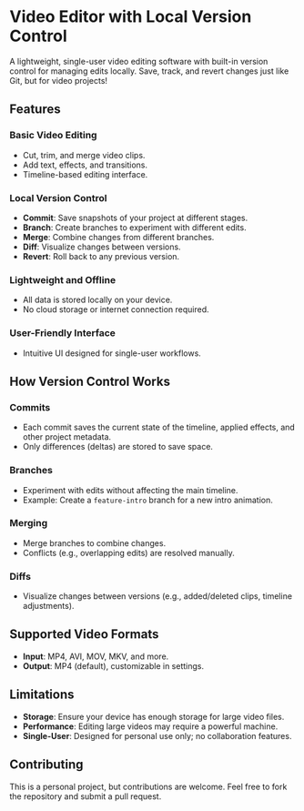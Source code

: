 # Video Editor with Local Version Control

A lightweight, single-user video editing software with built-in version control for managing edits locally. Save, track, and revert changes just like Git, but for video projects!

## Features

### Basic Video Editing
- Cut, trim, and merge video clips.
- Add text, effects, and transitions.
- Timeline-based editing interface.

### Local Version Control
- **Commit**: Save snapshots of your project at different stages.
- **Branch**: Create branches to experiment with different edits.
- **Merge**: Combine changes from different branches.
- **Diff**: Visualize changes between versions.
- **Revert**: Roll back to any previous version.

### Lightweight and Offline
- All data is stored locally on your device.
- No cloud storage or internet connection required.

### User-Friendly Interface
- Intuitive UI designed for single-user workflows.

## How Version Control Works

### Commits
- Each commit saves the current state of the timeline, applied effects, and other project metadata.
- Only differences (deltas) are stored to save space.

### Branches
- Experiment with edits without affecting the main timeline.
- Example: Create a `feature-intro` branch for a new intro animation.

### Merging
- Merge branches to combine changes.
- Conflicts (e.g., overlapping edits) are resolved manually.

### Diffs
- Visualize changes between versions (e.g., added/deleted clips, timeline adjustments).

## Supported Video Formats
- **Input**: MP4, AVI, MOV, MKV, and more.
- **Output**: MP4 (default), customizable in settings.

## Limitations
- **Storage**: Ensure your device has enough storage for large video files.
- **Performance**: Editing large videos may require a powerful machine.
- **Single-User**: Designed for personal use only; no collaboration features.

## Contributing
This is a personal project, but contributions are welcome. Feel free to fork the repository and submit a pull request.



